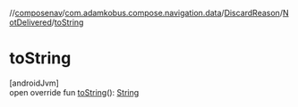 //[composenav](../../../../index.md)/[com.adamkobus.compose.navigation.data](../../index.md)/[DiscardReason](../index.md)/[NotDelivered](index.md)/[toString](to-string.md)

# toString

[androidJvm]\
open override fun [toString](to-string.md)(): [String](https://kotlinlang.org/api/latest/jvm/stdlib/kotlin/-string/index.html)
